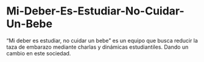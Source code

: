 # Mi-Deber-Es-Estudiar-No-Cuidar-Un-Bebe
“Mi deber es estudiar, no cuidar un bebe” es un equipo que busca reducir la taza de embarazo mediante charlas y dinámicas estudiantiles. Dando un cambio en este sociedad.
